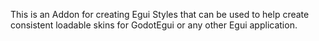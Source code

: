 This is an Addon for creating Egui Styles that can be used to help create consistent loadable skins for GodotEgui or any other Egui application.